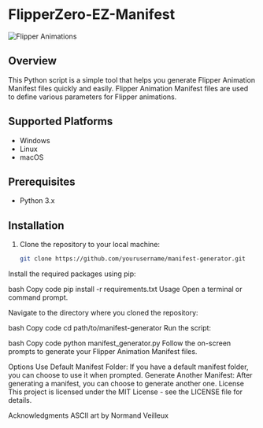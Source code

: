 # FlipperZero-EZ-Manifest

![Flipper Animations](link_to_image.png)

## Overview

This Python script is a simple tool that helps you generate Flipper Animation Manifest files quickly and easily. Flipper Animation Manifest files are used to define various parameters for Flipper animations.

## Supported Platforms

- Windows
- Linux
- macOS

## Prerequisites

- Python 3.x

## Installation

1. Clone the repository to your local machine:

   ```bash
   git clone https://github.com/yourusername/manifest-generator.git
Install the required packages using pip:

bash
Copy code
pip install -r requirements.txt
Usage
Open a terminal or command prompt.

Navigate to the directory where you cloned the repository:

bash
Copy code
cd path/to/manifest-generator
Run the script:

bash
Copy code
python manifest_generator.py
Follow the on-screen prompts to generate your Flipper Animation Manifest files.

Options
Use Default Manifest Folder: If you have a default manifest folder, you can choose to use it when prompted.
Generate Another Manifest: After generating a manifest, you can choose to generate another one.
License
This project is licensed under the MIT License - see the LICENSE file for details.

Acknowledgments
ASCII art by Normand Veilleux
